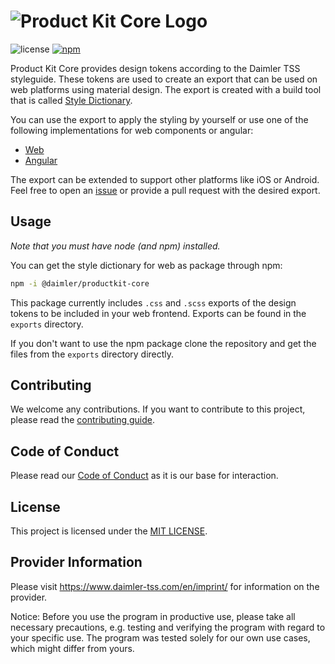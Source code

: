 <!-- SPDX-License-Identifier: MIT --->
<!-- © Daimler TSS GmbH --->
# ![Product Kit Core Logo](https://github.com/mercedes-benz/product-kit_core/raw/main/docs/images/productkit_core_github_logo.png)

![license](https://img.shields.io/badge/license-MIT-38de03e?style=flat)
[![npm](https://img.shields.io/npm/v/@daimler/productkit-core)](https://www.npmjs.com/package/@daimler/productkit-core)

Product Kit Core provides design tokens according to the Daimler TSS styleguide. These tokens are used to create an export that can be used on web platforms using material design. The export is created with a build tool that is called [Style Dictionary](https://github.com/amzn/style-dictionary).

You can use the export to apply the styling by yourself or use one of the following implementations for web components or angular:

* [Web](https://github.com/daimler/product-kit_web)
* [Angular](https://github.com/daimler/product-kit_angular)

The export can be extended to support other platforms like iOS or Android. Feel free to open an [issue](https://github.com/Daimler/product-kit_core/issues) or provide a pull request with the desired export.

## Usage

*Note that you must have node (and npm) installed.*

You can get the style dictionary for web as package through npm:

```bash
npm -i @daimler/productkit-core
```

This package currently includes `.css` and `.scss` exports of the design tokens to be included in your web frontend. Exports can be found in the `exports` directory.

If you don't want to use the npm package clone the repository and get the files from the `exports` directory directly.

## Contributing

We welcome any contributions.
If you want to contribute to this project, please read the [contributing guide](CONTRIBUTING.md).

## Code of Conduct

Please read our [Code of Conduct](https://github.com/Daimler/daimler-foss/blob/master/CODE_OF_CONDUCT.md) as it is our base for interaction.

## License

This project is licensed under the [MIT LICENSE](LICENSE).

## Provider Information

Please visit <https://www.daimler-tss.com/en/imprint/> for information on the provider.

Notice: Before you use the program in productive use, please take all necessary precautions,
e.g. testing and verifying the program with regard to your specific use.
The program was tested solely for our own use cases, which might differ from yours.
